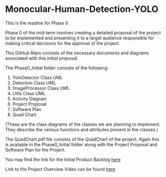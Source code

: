 # Monocular-Human-Detection-YOLO
This is the readme for Phase 0

Phase 0 of the mid-term involves creating a detailed proposal of the project to be implemented and presenting it to a target audience responsible 
for making critical decisions for the approval of the project.

This GitHub Repo consists of the necessary documents and diagrams associated with this initial proposal.

The Phase0_Initial folder consists of the following:

1. YoloDetector Class UML
2. Detection Class UML
3. ImageProcessor Class UML
4. Utils Class UML
5. Activity Diagram
6. Project Proposal
7. Software Plan
8. Quad Chart

(These are the class diagrams of the classes we are planning to implement. They describe the various functions and attributes present in the classes.)

The QuadChart.pdf file consists of the QuadChart of the project. Again this is available in the Phase0_Initial folder along with the Project Proposal and Software Plan for the Project.

You may find the link for the Initial Product Backlog [here](https://docs.google.com/spreadsheets/d/1ghUaM4df8IqF__fV75jPtsduJesjbfTFdYCTwERmi4M/edit?usp=sharing)

Link to the Project Overview Video can be found [here](https://youtu.be/ejj0KuOoPAQ)

